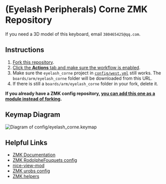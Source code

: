 # (Eyelash Peripherals) Corne ZMK Repository

If you need a 3D model of this keyboard, email `380465425@qq.com`.

## Instructions

1. [Fork this repository](https://docs.github.com/en/get-started/quickstart/fork-a-repo#forking-a-repository).
2. [Click the **Actions** tab and make sure the workflow is enabled](https://docs.github.com/en/actions/managing-workflow-runs-and-deployments/managing-workflow-runs/disabling-and-enabling-a-workflow#enabling-a-workflow).
3. Make sure the `eyelash_corne` project in [`config/west.yml`](config/west.yml) still works. The `boards/arm/eyelash_corne` folder will be downloaded from this URL.
4. If there is still a `boards/arm/eyelash_corne` folder in your fork, delete it.

**If you already have a ZMK config repository, [you can add this one as a module instead of forking](https://zmk.dev/docs/features/modules#building-with-modules).**

## Keymap Diagram

![Diagram of config/eyelash_corne.keymap](keymap-drawer/eyelash_corne.svg "generated by @caksoylar's Keymap Drawer")

## Helpful Links
- [ZMK Documentation](https://zmk.dev/docs/)
- [ZMK RodolpheFouquets config](https://github.com/RodolpheFouquet/ergo-keyboard-config)
- [nice-view-mod](https://github.com/dsifry/nice-view-mod)
- [ZMK urobs config](https://github.com/urob/zmk-config)
- [ZMK helpers](https://github.com/urob/zmk-helpers)
